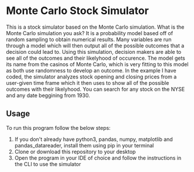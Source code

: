 # Monte Carlo Stock Simulator
This is a stock simulator based on the Monte Carlo simulation. What is the Monte Carlo simulation you ask? It is a probability model based off of random sampling to obtain numerical results. Many variables are run through a model which will then output all of the possible outcomes that a decision could lead to. Using this simulation, decision makers are able to see all of the outcomes and their likelyhood of occurence. The model gets its name from the casinos of Monte Carlo, which is very fitting to this model as both use randomness to develop an outcome. In the example I have coded, the simulator analyzes stock opening and closing prices from a user-given time frame which it then uses to show all of the possible outcomes with their likelyhood. You can search for any stock on the NYSE and any date beggining from 1930.

## Usage
To run this program follow the below steps:
1. If you don't already have python3, pandas, numpy, matplotlib and pandas_datareader, install them using pip in your terminal
2. Clone or download this repository to your desktop
3. Open the program in your IDE of choice and follow the instructions in the CLI to use the simulator
